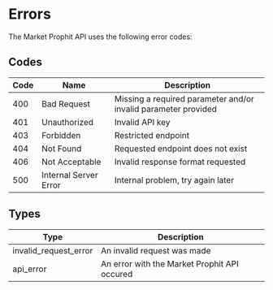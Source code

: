 # Errors

The Market Prophit API uses the following error codes:

## Codes

Code | Name | Description
---- | ---- | -----------
400 | Bad Request | Missing a required parameter and/or invalid parameter provided
401 | Unauthorized | Invalid API key
403 | Forbidden | Restricted endpoint
404 | Not Found | Requested endpoint does not exist
406 | Not Acceptable | Invalid response format requested
500 | Internal Server Error | Internal problem, try again later

## Types

Type | Description
---- | -----------
invalid_request_error | An invalid request was made
api_error | An error with the Market Prophit API occured
